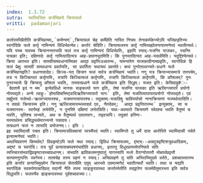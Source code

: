 ```yaml
---
index:  1.3.72
sutra:  स्वरितञितः कर्त्रभिप्राये क्रियाफले
vritti:  padamanjari
---
```


	कर्तारमभिप्रैतीति कर्त्रभिप्रायम्,`कर्मण्यण्`,क्रियाफलं चेह कर्मैवेति नास्ति नियमः तेनाकर्मकेभ्योऽपि यजिप्रभृतिभ्यः स्वर्गादिके फले कर्तृ गामिन्ययं विधिर्भवत्येव। कर्तारं चेदिति। क्रियाफलस्य कर्तृ गामित्वह्योतनायात्मनेपदं भवतीत्यर्थः। यदि यच्च यावच्च क्रियानन्तरभावि फलं तत्र कर्तृ गामिन्ययं विधिर्भवति, इहापि स्याद्-यजन्ति याजकाः, पचन्ति पाचका इति; दक्षिणादेः कर्तृ गामित्वादित्यत्र आह-प्रघानभूतमिति। किं पुनस्तदित्यत आह-यदर्थमिति। यदुद्दिश्येत्यर्थः। क्रिया आरभत इति। सामग्रीसमवधानात्मिका आद्या प्रवृत्तिःउआरम्भः, यामन्तरेण याजकादीनामप्रवृतिः, स्वर्गादिकं हि फलं प्रेक्षुः सामग्रीं समवधाप्य प्रवर्तयति, सा प्रवर्तिता यथायथं प्रवर्त्तते। कथं पुनरेतल्लभ्यते-प्रधाने फले कर्त्रभिप्रायइति? प्रधानत्वादेव। किञ्च-यत् किचन फलं सर्वत्र कर्त्रभिप्रायं भवति। ननु यत्र क्रियाभ्यासमात्रे तात्पर्यम्, तत्र न किञ्चित्पलं कर्तृगामि, तत्रापि किञ्चित्फलं कर्तृगामि, तत्रापि किञ्चित्फलं कर्तृगामि, किं कौशलम्? पुनः पुनरभ्यासे हि क्रियासु कौशलं भवति, तस्मात्प्रधाने फले कर्त्रभिप्राय इति सिद्धम्। यजत इति। केचिदाहु#ः- `देवतायै इदं न मम` इत्येवंविधो मानसः सङ्कल्पो याग इति, तेषां यजन्ति याजका इति ऋत्विग्व्यापारे प्रयोगो नोपपद्यते। अन्ये त्वाहुः-`होमादिष्वभिष्ट्वादिऋत्विग्व्यापारो यागः` इति, तेषां यजतिव्यापापारप्रयोगो नोपपद्यते। एवं तर्ह्युभयं यजेरर्थः-ऋत्वग्व्यापारश्च, यजमानव्यापारश्च। तदुक्तम्-यजादिषु चाविपर्यासो नानाक्रियाणां यज्यर्थत्वादिति।
	न तदर्थः क्रियारम्म इति। ननु ऋत्विजामारम्भस्तदर्थ एव, नैतदेवम्; `आद्या प्रवृत्तिरारम्भः` इत्युक्तम्, सा च यजमानस्य- स्वर्गमहं लभेयेति, न पुनरिमे दक्षिणां लभेरन्निति। यथा-अवघाते क्रियमाणे स्वेदश्च भवति वैतुष्यं च भवति, भृतिश्च लभ्यते, अथ च वैतुष्यार्थ एवावघागः, तद्वदत्रापि। तदुक्तं हरिणा-
	यस्यार्थस्य प्रसिद्ध्यर्थमारभ्यन्ते पचादयः।
	तत्प्रधानं फलं न लाभादि प्रयोजनम्।। इति ।
	इह स्वामिदासौ पचत इति। क्रियामात्रविवक्षायां परस्मैपदं भवति। स्वामिगते तु धर्मे दास आरोपिते स्वामिदासौ पचेते इत्यात्मनेपदं भवति।
	अथाभिप्रग्रगणं किमर्थम्? विप्रकृष्टेऽपि फले यथा स्याद्। द्विविधं क्रियाफलम्, द्दष्टम्--अन्नपुत्रवृष्टिशत्रुवधादिकम्, अद्दष्टं च स्वर्गादि। तत्र पूर्वं प्रत्यासन्नमवश्यंभावीति प्रधानम्, इतरत्तु विधुरप्रत्ययोपनिपाते सति व्यभिचारसंभवाद्विप्रकृष्टत्वच्चाप्रधानम्। संभवति ह्यविकलमनुष्ठातुं यागस्यापि मध्ये वैराग्योत्पत्तौ मोक्षार्थप्रवृत्तौ सत्यामनुत्पत्तिः स्वर्गस्य। ततश्चेह तस्य ग्रहणं न स्याद्। अभिप्रग्रहणे तु सति अभिराभिमुख्ये वर्तते, प्रशब्दस्त्वारम्भ इति कर्त्तारं प्रत्याभिमुख्येन क्रियाफलं चेत्तत्प्रैति एतुम् आरभते एवमात्मनेदं भवतीत्यर्थो भवति। तथा च यद्यपि स्वर्गादिकं स्वरूपेणान्नादिवत् तदानीं नैति तस्य त्वङ्कुरावस्था कर्त्तारमेतीति तद्द्वारेण फलमेवैतुमारभत इति सर्वत्र सिद्ध्यति। फलस्यैव ह्यङ्करावस्था पूर्वशब्दवाच्या।।
